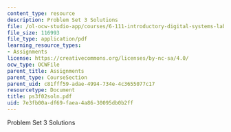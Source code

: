 ```yaml
---
content_type: resource
description: Problem Set 3 Solutions
file: /ol-ocw-studio-app/courses/6-111-introductory-digital-systems-laboratory-fall-2002/7e3fb00adf69faea4a8630095db0b2ff_ps3f02soln.pdf
file_size: 116993
file_type: application/pdf
learning_resource_types:
- Assignments
license: https://creativecommons.org/licenses/by-nc-sa/4.0/
ocw_type: OCWFile
parent_title: Assignments
parent_type: CourseSection
parent_uid: c81fff59-adae-4994-734e-4c3655077c17
resourcetype: Document
title: ps3f02soln.pdf
uid: 7e3fb00a-df69-faea-4a86-30095db0b2ff
---
```

Problem Set 3 Solutions